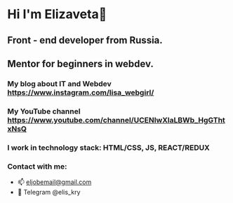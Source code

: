 # Hi I'm Elizaveta👋
## Front - end developer from Russia.
## Mentor for beginners in webdev.
### My blog about IT and Webdev https://www.instagram.com/lisa_webgirl/
### My YouTube channel https://www.youtube.com/channel/UCENIwXlaLBWb_HgGThtxNsQ
### I work in technology stack: HTML/CSS, JS, REACT/REDUX
### Contact with me:
- 📫 eljobemail@gmail.com
- 💬 Telegram @elis_kry

